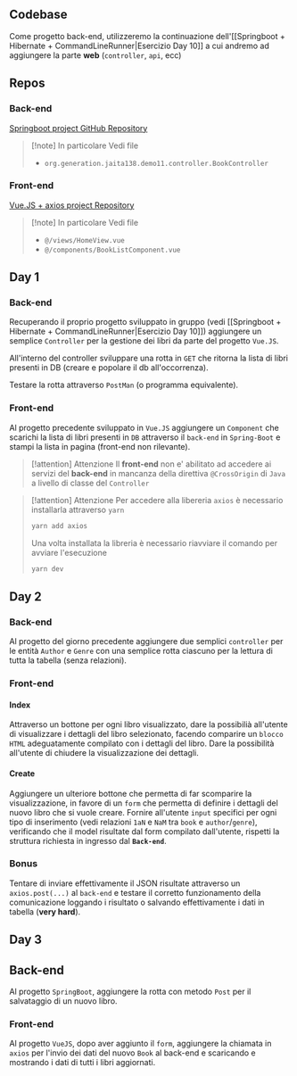 
## Codebase
Come progetto back-end, utilizzeremo la continuazione dell'[[Springboot + Hibernate + CommandLineRunner|Esercizio Day 10]] a cui andremo ad aggiungere la parte **web** (`controller`, `api`, ecc)
## Repos
### Back-end
[Springboot project GitHub Repository](https://github.com/Guybrush3791/gen-jaita138-springboot-controller-1)
> [!note] In particolare
> Vedi file 
> - `org.generation.jaita138.demo11.controller.BookController`
### Front-end
[Vue.JS + axios project Repository](https://github.com/Guybrush3791/gen-jaita138-vuejs-1)
> [!note] In particolare
> Vedi file 
> - `@/views/HomeView.vue` 
> - `@/components/BookListComponent.vue`
## Day 1
### Back-end
Recuperando il proprio progetto sviluppato in gruppo (vedi [[Springboot + Hibernate + CommandLineRunner|Esercizio Day 10]]) aggiungere un semplice `Controller` per la gestione dei libri da parte del progetto `Vue.JS`.

All'interno del controller sviluppare una rotta in `GET` che ritorna la lista di libri presenti in DB (creare e popolare il db all'occorrenza).

Testare la rotta attraverso `PostMan` (o programma equivalente).

### Front-end
Al progetto precedente sviluppato in `Vue.JS` aggiungere un `Component` che scarichi la lista di libri presenti in `DB` attraverso il `back-end` in `Spring-Boot` e stampi la lista in pagina (front-end non rilevante).

> [!attention] Attenzione
> Il **front-end** non e' abilitato ad accedere ai servizi del **back-end** in mancanza della direttiva `@CrossOrigin` di `Java` a livello di classe del `Controller`

> [!attention] Attenzione
> Per accedere alla libereria `axios` è necessario installarla attraverso `yarn`
> ```sh
> yarn add axios
> ```
> Una volta installata la libreria è necessario riavviare il comando per avviare l'esecuzione
> ```sh
> yarn dev
> ```

## Day 2
### Back-end
Al progetto del giorno precedente aggiungere due semplici `controller` per le entità `Author` e `Genre` con una semplice rotta ciascuno per la lettura di tutta la tabella (senza relazioni).
### Front-end
#### Index
Attraverso un bottone per ogni libro visualizzato, dare la possibilià all'utente di visualizzare i dettagli del libro selezionato, facendo comparire un `blocco HTML` adeguatamente compilato con i dettagli del libro. Dare la possibilità all'utente di chiudere la visualizzazione dei dettagli.
#### Create
Aggiungere un ulteriore bottone che permetta di far scomparire la visualizzazione, in favore di un `form` che permetta di definire i dettagli del nuovo libro che si vuole creare. Fornire all'utente `input` specifici per ogni tipo di inserimento (vedi relazioni `1aN` e `NaM` tra `book` e `author`/`genre`), verificando che il model risultate dal form compilato dall'utente, rispetti la struttura richiesta in ingresso dal **`Back-end`**. 

### Bonus
Tentare di inviare effettivamente il JSON risultate attraverso un `axios.post(...)` al `back-end` e testare il corretto funzionamento della comunicazione loggando i risultato o salvando effettivamente i dati in tabella (**very hard**).
## Day 3
## Back-end
Al progetto `SpringBoot`, aggiungere la rotta con metodo `Post` per il salvataggio di un nuovo libro.
### Front-end
Al progetto `VueJS`, dopo aver aggiunto il `form`, aggiungere la chiamata in `axios` per l'invio dei dati del nuovo `Book` al back-end e scaricando e mostrando i dati di tutti i libri aggiornati.